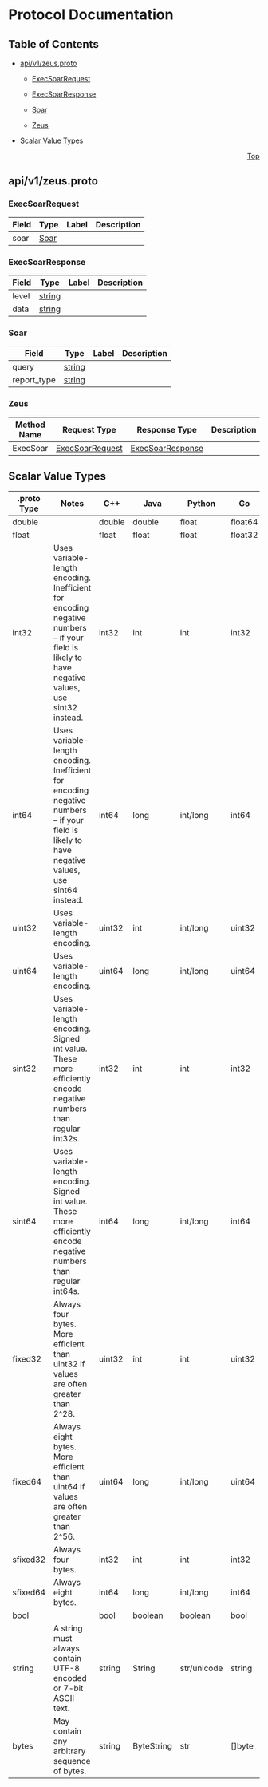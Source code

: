 # Protocol Documentation
<a name="top"></a>

## Table of Contents

- [api/v1/zeus.proto](#api_v1_zeus-proto)
    - [ExecSoarRequest](#zeus-v1-ExecSoarRequest)
    - [ExecSoarResponse](#zeus-v1-ExecSoarResponse)
    - [Soar](#zeus-v1-Soar)
  
    - [Zeus](#zeus-v1-Zeus)
  
- [Scalar Value Types](#scalar-value-types)



<a name="api_v1_zeus-proto"></a>
<p align="right"><a href="#top">Top</a></p>

## api/v1/zeus.proto



<a name="zeus-v1-ExecSoarRequest"></a>

### ExecSoarRequest



| Field | Type | Label | Description |
| ----- | ---- | ----- | ----------- |
| soar | [Soar](#zeus-v1-Soar) |  |  |






<a name="zeus-v1-ExecSoarResponse"></a>

### ExecSoarResponse



| Field | Type | Label | Description |
| ----- | ---- | ----- | ----------- |
| level | [string](#string) |  |  |
| data | [string](#string) |  |  |






<a name="zeus-v1-Soar"></a>

### Soar



| Field | Type | Label | Description |
| ----- | ---- | ----- | ----------- |
| query | [string](#string) |  |  |
| report_type | [string](#string) |  |  |





 

 

 


<a name="zeus-v1-Zeus"></a>

### Zeus


| Method Name | Request Type | Response Type | Description |
| ----------- | ------------ | ------------- | ------------|
| ExecSoar | [ExecSoarRequest](#zeus-v1-ExecSoarRequest) | [ExecSoarResponse](#zeus-v1-ExecSoarResponse) |  |

 



## Scalar Value Types

| .proto Type | Notes | C++ | Java | Python | Go | C# | PHP | Ruby |
| ----------- | ----- | --- | ---- | ------ | -- | -- | --- | ---- |
| <a name="double" /> double |  | double | double | float | float64 | double | float | Float |
| <a name="float" /> float |  | float | float | float | float32 | float | float | Float |
| <a name="int32" /> int32 | Uses variable-length encoding. Inefficient for encoding negative numbers – if your field is likely to have negative values, use sint32 instead. | int32 | int | int | int32 | int | integer | Bignum or Fixnum (as required) |
| <a name="int64" /> int64 | Uses variable-length encoding. Inefficient for encoding negative numbers – if your field is likely to have negative values, use sint64 instead. | int64 | long | int/long | int64 | long | integer/string | Bignum |
| <a name="uint32" /> uint32 | Uses variable-length encoding. | uint32 | int | int/long | uint32 | uint | integer | Bignum or Fixnum (as required) |
| <a name="uint64" /> uint64 | Uses variable-length encoding. | uint64 | long | int/long | uint64 | ulong | integer/string | Bignum or Fixnum (as required) |
| <a name="sint32" /> sint32 | Uses variable-length encoding. Signed int value. These more efficiently encode negative numbers than regular int32s. | int32 | int | int | int32 | int | integer | Bignum or Fixnum (as required) |
| <a name="sint64" /> sint64 | Uses variable-length encoding. Signed int value. These more efficiently encode negative numbers than regular int64s. | int64 | long | int/long | int64 | long | integer/string | Bignum |
| <a name="fixed32" /> fixed32 | Always four bytes. More efficient than uint32 if values are often greater than 2^28. | uint32 | int | int | uint32 | uint | integer | Bignum or Fixnum (as required) |
| <a name="fixed64" /> fixed64 | Always eight bytes. More efficient than uint64 if values are often greater than 2^56. | uint64 | long | int/long | uint64 | ulong | integer/string | Bignum |
| <a name="sfixed32" /> sfixed32 | Always four bytes. | int32 | int | int | int32 | int | integer | Bignum or Fixnum (as required) |
| <a name="sfixed64" /> sfixed64 | Always eight bytes. | int64 | long | int/long | int64 | long | integer/string | Bignum |
| <a name="bool" /> bool |  | bool | boolean | boolean | bool | bool | boolean | TrueClass/FalseClass |
| <a name="string" /> string | A string must always contain UTF-8 encoded or 7-bit ASCII text. | string | String | str/unicode | string | string | string | String (UTF-8) |
| <a name="bytes" /> bytes | May contain any arbitrary sequence of bytes. | string | ByteString | str | []byte | ByteString | string | String (ASCII-8BIT) |

